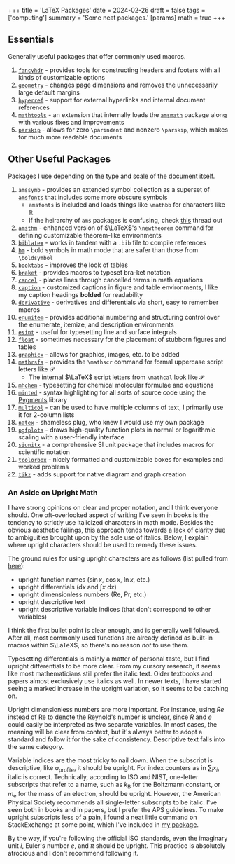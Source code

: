 +++
title = 'LaTeX Packages'
date = 2024-02-26
draft = false
tags = ['computing']
summary = 'Some neat packages.'
[params]
    math = true
+++

## Essentials

Generally useful packages that offer commonly used macros.

1. [`fancyhdr`](https://ctan.org/pkg/fancyhdr) - provides tools for constructing headers and footers with all kinds of customizable options
2. [`geometry`](https://ctan.org/pkg/geometry) - changes page dimensions and removes the unnecessarily large default margins
3. [`hyperref`](https://ctan.org/pkg/hyperref) - support for external hyperlinks and internal document references
4. [`mathtools`](https://ctan.org/pkg/mathtools) - an extension that internally loads the [`amsmath`](https://ctan.org/pkg/amsmath) package along with various fixes and improvements
5. [`parskip`](https://ctan.org/pkg/parskip) - allows for zero `\parindent` and nonzero `\parskip`, which makes for much more readable documents

## Other Useful Packages

Packages I use depending on the type and scale of the document itself.

1. `amssymb` - provides an extended symbol collection as a superset of [`amsfonts`](https://ctan.org/pkg/amsfonts) that includes some more obscure symbols
   - `amsfonts` is included and loads things like `\mathbb` for characters like $\mathbb{R}$
   - If the heirarchy of `ams` packages is confusing, check [this](https://tex.stackexchange.com/questions/32100/what-does-each-ams-package-do) thread out
2. [`amsthm`](https://ctan.org/pkg/amsthm) - enhanced version of $\LaTeX$'s `\newtheorem` command for defining customizable theorem-like environments
3. [`biblatex`](https://ctan.org/pkg/biblatex) - works in tandem with a `.bib` file to compile references
4. [`bm`](https://ctan.org/pkg/bm) - bold symbols in math mode that are safer than those from `\boldsymbol`
5. [`booktabs`](https://ctan.org/pkg/booktabs) - improves the look of tables
6. [`braket`](https://ctan.org/pkg/braket) - provides macros to typeset bra-ket notation
7. [`cancel`](https://ctan.org/pkg/cancel) - places lines through cancelled terms in math equations
8. [`caption`](https://ctan.org/pkg/caption) - customized captions in figure and table environments, I like my caption headings **bolded** for readability
9. [`derivative`](https://ctan.org/pkg/derivative) - derivatives and differentials via short, easy to remember macros
10. [`enumitem`](https://ctan.org/pkg/enumitem) - provides additional numbering and structuring control over the enumerate, itemize, and description environments
11. [`esint`](https://ctan.org/pkg/esint) - useful for typesetting line and surface integrals
12. [`float`](https://ctan.org/pkg/float) - sometimes necessary for the placement of stubborn figures and tables
13. [`graphicx`](https://ctan.org/pkg/graphicx) - allows for graphics, images, etc. to be added
14. [`mathrsfs`](https://ctan.org/pkg/mathrsfs) - provides the `\mathscr` command for formal uppercase script letters like $\mathscr{P}$
      - The internal $\LaTeX$ script letters from `\mathcal` look like $\mathcal{P}$
15. [`mhchem`](https://ctan.org/pkg/mhchem) - typesetting for chemical molecular formulae and equations
16. [`minted`](https://ctan.org/pkg/minted) - syntax highlighting for all sorts of source code using the [Pygments](https://pygments.org) library
17. [`multicol`](https://ctan.org/pkg/multicol) - can be used to have multiple columns of text, I primarily use it for 2-column lists
18. [`natex`](https://github.com/amilkyboi/natex) - shameless plug, who knew I would use my own package
19. [`pgfplots`](https://ctan.org/pkg/pgfplots) - draws high-quality function plots in normal or logarithmic scaling with a user-friendly interface
20. [`siunitx`](https://ctan.org/pkg/siunitx) - a comprehensive SI unit package that includes macros for scientific notation
21. [`tcolorbox`](https://ctan.org/pkg/tcolorbox) - nicely formatted and customizable boxes for examples and worked problems
22. [`tikz`](https://ctan.org/pkg/tikz) - adds support for native diagram and graph creation

### An Aside on Upright Math

I have strong opinions on clear and proper notation, and I think everyone should. One oft-overlooked aspect of writing I've seen in books is the tendency to strictly use italicized characters in math mode. Besides the obvious aesthetic failings, this approach tends towards a lack of clarity due to ambiguities brought upon by the sole use of italics. Below, I explain where upright characters should be used to remedy these issues.

The ground rules for using upright characters are as follows (list pulled from [here](https://tex.stackexchange.com/questions/33120/should-subscripts-in-math-mode-be-upright)):

- upright function names $(\sin{x}$, $\cos{x}$, $\ln{x}$, etc.$)$
- upright differentials $(\mathrm{d}x$ and $\int x \ \mathrm{d}x)$
- upright dimensionless numbers $(\mathrm{Re}$, $\mathrm{Pr}$, etc.$)$
- upright descriptive text
- upright descriptive variable indices (that don't correspond to other variables)

I think the first bullet point is clear enough, and is generally well followed. After all, most commonly used functions are already defined as built-in macros within $\LaTeX$, so there's no reason *not* to use them.

Typesetting differentials is mainly a matter of personal taste, but I find upright differentials to be more clear. From my cursory research, it seems like most mathematicians still prefer the italic text. Older textbooks and papers almost exclusively use italics as well. In newer texts, I have started seeing a marked increase in the upright variation, so it seems to be catching on.

Upright dimensionless numbers are more important. For instance, using $Re$ instead of $\mathrm{Re}$ to denote the Reynold's number is unclear, since $R$ and $e$ could easily be interpreted as two separate variables. In most cases, the meaning will be clear from context, but it's always better to adopt a standard and follow it for the sake of consistency. Descriptive text falls into the same category.

Variable indices are the most tricky to nail down. When the subscript is descriptive, like $a_\mathrm{profile}$, it should be upright. For index counters as in $\sum_i x_i$, italic is correct. Technically, according to ISO and NIST, one-letter subscripts that refer to a name, such as $k_\mathrm{B}$ for the Boltzmann constant, or $m_\mathrm{e}$ for the mass of an electron, should be upright. However, the American Physical Society recommends all single-letter subscripts to be italic. I've seen both in books and in papers, but I prefer the APS guidelines. To make upright subscripts less of a pain, I found a neat little command on StackExchange at some point, which I've included in [my package](/posts/natex).

By the way, if you're following the official ISO standards, even the imaginary unit $i$, Euler's number $e$, and $\pi$ should be upright. This practice is absolutely atrocious and I don't recommend following it.
